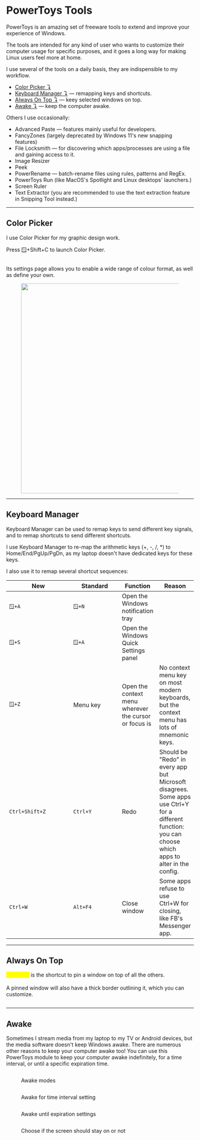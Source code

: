 # PowerToys Tools

PowerToys is an amazing set of freeware tools to extend and improve your experience of Windows.

The tools are intended for any kind of user who wants to customize their computer usage for specific purposes, and it goes a long way for making Linux users feel more at home.

I use several of the tools on a daily basis, they are indispensible to my workflow.

* [Color Picker ↴](powertoys-tools.md#color-picker)
* [Keyboard Manager ↴](powertoys-tools.md#keyboard-manager) — remapping keys and shortcuts.
* [Always On Top ↴](powertoys-tools.md#always-on-top) — keey selected windows on top.
* [Awake ↴](powertoys-tools.md#awake) — keep the computer awake.

Others I use occasionally:

* Advanced Paste — features mainly useful for developers.
* FancyZones (largely deprecated by Windows 11's new snapping features)
* File Locksmith — for discovering which apps/processes are using a file and gaining access to it.
* Image Resizer
* Peek
* PowerRename — batch-rename files using rules, patterns and RegEx.
* PowerToys Run (like MacOS's Spotlight and Linux desktops' launchers.)
* Screen Ruler
* Text Extractor (you are recommended to use the text extraction feature in Snipping Tool instead.)

***

## Color Picker

I use Color Picker for my graphic design work.

Press 🪟+Shift+C to launch Color Picker.

<figure><img src="../.gitbook/assets/image (6).png" alt=""><figcaption></figcaption></figure>

Its settings page allows you to enable a wide range of colour format, as well as define your own.

<figure><img src="../.gitbook/assets/image (7).png" alt="" width="563"><figcaption></figcaption></figure>

***

## Keyboard Manager

Keyboard Manager can be used to remap keys to send different key signals, and to remap shortcuts to send different shortcuts.

I use Keyboard Manager to re-map the arithmetic keys (+, -, /, \*) to Home/End/PgUp/PgDn, as my laptop doesn't have dedicated keys for these keys.

I also use it to remap several shortcut sequences:&#x20;

<table data-full-width="true"><thead><tr><th width="174">New</th><th width="128">Standard</th><th>Function</th><th>Reason</th></tr></thead><tbody><tr><td><code>🪟+A</code></td><td><code>🪟+N</code></td><td>Open the Windows notification tray</td><td></td></tr><tr><td><code>🪟+S</code></td><td><code>🪟+A</code></td><td>Open the Windows Quick Settings panel</td><td></td></tr><tr><td><code>🪟+Z</code></td><td>Menu key</td><td>Open the context menu wherever the cursor or focus is</td><td>No context menu key on most modern keyboards, but the context menu has lots of mnemonic keys.</td></tr><tr><td><code>Ctrl+Shift+Z</code></td><td><code>Ctrl+Y</code></td><td>Redo</td><td>Should be "Redo" in every app but Microsoft disagrees. Some apps use  Ctrl+Y for a different function: you can choose which apps to alter in the config.</td></tr><tr><td><code>Ctrl+W</code></td><td><code>Alt+F4</code></td><td>Close window</td><td>Some apps refuse to use Ctrl+W for closing, like FB's Messenger app.</td></tr></tbody></table>

***

## Always On Top

<mark style="color:yellow;">`🪟+Ctrl+T`</mark> is the shortcut to pin a window on top of all the others.

A pinned window will also have a thick border outlining it, which you can customize.

<figure><img src="../.gitbook/assets/image.png" alt=""><figcaption></figcaption></figure>

***

## Awake

Sometimes I stream media from my laptop to my TV or Android devices, but the media software doesn't keep Windows awake. There are numerous other reasons to keep your computer awake too! You can use this PowerToys module to keep your computer awake indefinitely, for a time interval, or until a specific expiration time.

<figure><img src="../.gitbook/assets/image (1).png" alt=""><figcaption><p>Awake modes</p></figcaption></figure>

<figure><img src="../.gitbook/assets/image (2).png" alt=""><figcaption><p>Awake for time interval setting</p></figcaption></figure>

<figure><img src="../.gitbook/assets/image (3).png" alt=""><figcaption><p>Awake until expiration settings</p></figcaption></figure>

<figure><img src="../.gitbook/assets/image (4).png" alt=""><figcaption><p>Choose if the screen should stay on or not</p></figcaption></figure>

